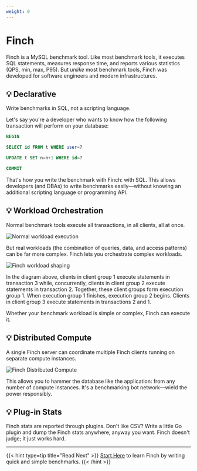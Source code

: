 ```yaml
---
weight: 0
---
```


# Finch

Finch is a MySQL benchmark tool.
Like most benchmark tools, it executes SQL statements, measures response time, and reports various statistics (QPS, min, max, P95).
But _unlike_ most benchmark tools, Finch was developed for software engineers and modern infrastructures.

## 💡 Declarative

Write benchmarks in SQL, not a scripting language.

Let's say you're a developer who wants to know how the following transaction will perform on your database:

```sql
BEGIN

SELECT id FROM t WHERE user=?

UPDATE t SET n=n+1 WHERE id=?

COMMIT
```

That's how you write the benchmark with Finch: with SQL.
This allows developers (and DBAs) to write benchmarks easily&mdash;without knowing an additional scripting language or programming API.

## 💡 Workload Orchestration

Normal benchmark tools execute all transactions, in all clients, all at once.

![Normal workload execution](/img/normal_benchmark_workload.svg)

But real workloads (the combination of queries, data, and access patterns) can be far more complex.
Finch lets you orchestrate complex workloads.

![Finch workload shaping](/img/finch_benchmark_workload.svg)

In the diagram above, clients in client group 1 execute statements in transaction 3 while, concurrently, clients in client group 2 execute statements in transaction 2.
Together, these client groups form execution group 1.
When execution group 1 finishes, execution group 2 begins.
Clients in client group 3 execute statements in transactions 2 and 1.

Whether your benchmark workload is simple or complex, Finch can execute it.

## 💡 Distributed Compute

A single Finch server can coordinate multiple Finch clients running on separate compute instances.

![Finch Distributed Compute](/img/finch_compute.svg)

This allows you to hammer the database like the application: from any number of compute instances.
It's a benchmarking bot network&mdash;wield the power responsibly.

## 💡 Plug-in Stats

Finch stats are reported through plugins.
Don't like CSV?
Write a little Go plugin and dump the Finch stats anywhere, anyway you want.
Finch doesn't judge; it just works hard.

---

{{< hint type=tip title="Read Next" >}}
[Start Here](/intro/start-here) to learn Finch by writing quick and simple benchmarks.
{{< /hint >}}
